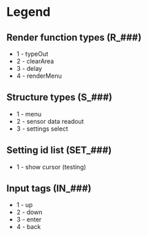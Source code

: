 # Legend

## Render function types (R_###)

- 1 - typeOut
- 2 - clearArea
- 3 - delay
- 4 - renderMenu

## Structure types (S_###)

- 1 - menu
- 2 - sensor data readout
- 3 - settings select

## Setting id list (SET_###)

- 1 - show cursor (testing)

## Input tags (IN_###)

- 1 - up
- 2 - down
- 3 - enter
- 4 - back
